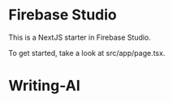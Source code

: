 # Firebase Studio

This is a NextJS starter in Firebase Studio.

To get started, take a look at src/app/page.tsx.
# Writing-AI
